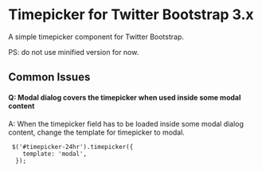 Timepicker for Twitter Bootstrap 3.x
=======

A simple timepicker component for Twitter Bootstrap.

PS: do not use minified version for now.


## Common Issues

#### Q: Modal dialog covers the timepicker when used inside some modal content
A: When the timepicker field has to be loaded inside some modal dialog content, change the template for timepicker to modal. 
````
 $('#timepicker-24hr').timepicker({
    template: 'modal',
  });
  ````
  
